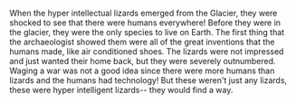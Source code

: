 When the hyper intellectual lizards emerged from the Glacier, they were shocked to see that there were humans everywhere!
Before they were in the glacier, they were the only species to live on Earth.
The first thing that the archaeologist showed them were all of the great inventions that the humans made, like air conditioned shoes.
The lizards were not impressed and just wanted their home back, but they were severely outnumbered.
Waging a war was not a good idea since there were more humans than lizards and the humans had technology!
But these weren't just any lizards, these were hyper intelligent lizards-- they would find a way.

